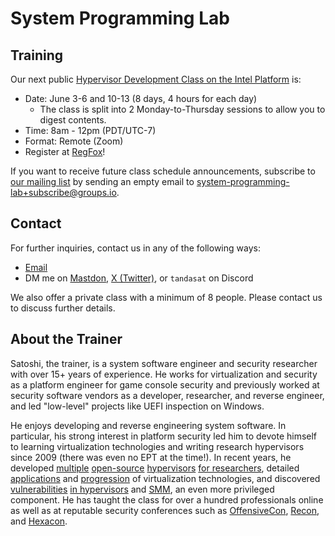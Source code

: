 # System Programming Lab

## Training

Our next public [Hypervisor Development Class on the Intel Platform](Hypervisor_Development_for_Security_Researchers.md) is:
- Date: June 3-6 and 10-13 (8 days, 4 hours for each day)
  - The class is split into 2 Monday-to-Thursday sessions to allow you to digest contents.
- Time: 8am - 12pm (PDT/UTC-7)
- Format: Remote (Zoom)
- Register at [RegFox](https://systemprogramminglab.regfox.com/hypervisor-development-for-security-researchers-june-2024)!

If you want to receive future class schedule announcements, subscribe to [our mailing list](https://groups.io/g/system-programming-lab) by sending an empty email to [system-programming-lab+subscribe@groups.io](mailto:system-programming-lab+subscribe@groups.io?subject=Subscribe%20Request).


## Contact

For further inquiries, contact us in any of the following ways:
- [Email](mailto:tanda.sat@gmail.com?subject=Hypervisor%20Development%20for%20Security%20Researchers)
- DM me on [Mastdon](https://infosec.exchange/@satoshi_tanda), [X (Twitter)](https://twitter.com/standa_t), or `tandasat` on Discord

We also offer a private class with a minimum of 8 people. Please contact us to discuss further details.


## About the Trainer

Satoshi, the trainer, is a system software engineer and security researcher with over 15+ years of experience. He works for virtualization and security as a platform engineer for game console security and previously worked at security software vendors as a developer, researcher, and reverse engineer, and led "low-level" projects like UEFI inspection on Windows.

He enjoys developing and reverse engineering system software. In particular, his strong interest in platform security led him to devote himself to learning virtualization technologies and writing research hypervisors since 2009 (there was even no EPT at the time!). In recent years, he developed [multiple](https://github.com/tandasat/HyperPlatform) [open-source](https://github.com/tandasat/SimpleSvm) [hypervisors](https://github.com/tandasat/MiniVisorPkg) [for researchers](https://github.com/tandasat/MiniVisorPkg), detailed [applications](https://github.com/tandasat/Hypervisor-101-in-Rust) and [progression](https://github.com/tandasat/Hello-VT-rp) of virtualization technologies, and discovered [vulnerabilities](https://github.com/tandasat/CVE-2024-21305) [in hypervisors](https://github.com/tandasat/CVE-2023-36427) and [SMM](https://github.com/tandasat/SmmExploit), an even more privileged component. He has taught the class for over a hundred professionals online as well as at reputable security conferences such as [OffensiveCon](https://www.offensivecon.org/), [Recon](https://recon.cx/), and [Hexacon](https://www.hexacon.fr/).
